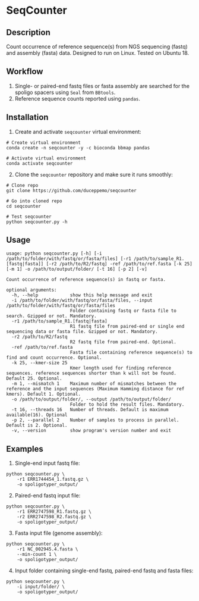# SeqCounter
## Description
Count occurrence of reference sequence(s) from NGS sequencing (fastq) and assembly (fasta) data. Designed to run on Linux. Tested on Ubuntu 18.

## Workflow
1. Single- or paired-end fastq files or fasta assembly are searched for the spoligo spacers using `Seal` from `BBtools`.
2. Reference sequence counts reported using `pandas`.
## Installation
1. Create and activate `seqcounter` virtual environment:
```commandline
# Create virtual environment
conda create -n seqcounter -y -c bioconda bbmap pandas

# Activate virtual environment
conda activate seqcounter
```
2. Clone the `seqcounter` repository and make sure it runs smoothly:
```commandline
# Clone repo
git clone https://github.com/duceppemo/seqcounter

# Go into cloned repo
cd seqcounter

# Test seqcounter
python seqcounter.py -h
```
## Usage
```commandline
usage: python seqcounter.py [-h] [-i /path/to/folder/with/fastq/or/fasta/files] [-r1 /path/to/sample_R1.[fastq|fasta]] [-r2 /path/to/R2/fastq] -ref /path/to/ref.fasta [-k 25] [-m 1] -o /path/to/output/folder/ [-t 16] [-p 2] [-v]

Count occurrence of reference sequence(s) in fastq or fasta.

optional arguments:
  -h, --help            show this help message and exit
  -i /path/to/folder/with/fastq/or/fasta/files, --input /path/to/folder/with/fastq/or/fasta/files
                        Folder containing fastq or fasta file to search. Gzipped or not. Mandatory.
  -r1 /path/to/sample_R1.[fastq|fasta]
                        R1 fastq file from paired-end or single end sequencing data or fasta file. Gzipped or not. Mandatory.
  -r2 /path/to/R2/fastq
                        R2 fastq file from paired-end. Optional.
  -ref /path/to/ref.fasta
                        Fasta file containing reference sequence(s) to find and count occurrence. Optional.
  -k 25, --kmer-size 25
                        Kmer length used for finding reference sequences. reference sequences shorter than k will not be found. Default 25. Optional.
  -m 1, --mismatch 1    Maximum number of mismatches between the reference and the input sequences (Maximum Hamming distance for ref kmers). Default 1. Optional.
  -o /path/to/output/folder/, --output /path/to/output/folder/
                        Folder to hold the result files. Mandatory.
  -t 16, --threads 16   Number of threads. Default is maximum available(16). Optional
  -p 2, --parallel 2    Number of samples to process in parallel. Default is 2. Optional.
  -v, --version         show program's version number and exit

```
## Examples
1. Single-end input fastq file:
```commandline
python seqcounter.py \
    -r1 ERR1744454_1.fastq.gz \
    -o spoligotyper_output/
```
2. Paired-end fastq input file:
```commandline
python seqcounter.py \
    -r1 ERR2747598_R1.fastq.gz \
    -r2 ERR2747598_R2.fastq.gz \
    -o spoligotyper_output/
```
3. Fasta input file (genome assembly):
```commandline
python seqcounter.py \
    -r1 NC_002945.4.fasta \
    --min-count 1 \
    -o spoligotyper_output/
```
4. Input folder containing single-end fastq, paired-end fastq and fasta files:
```commandline
python seqcounter.py \
    -i input/folder/ \
    -o spoligotyper_output/
```

